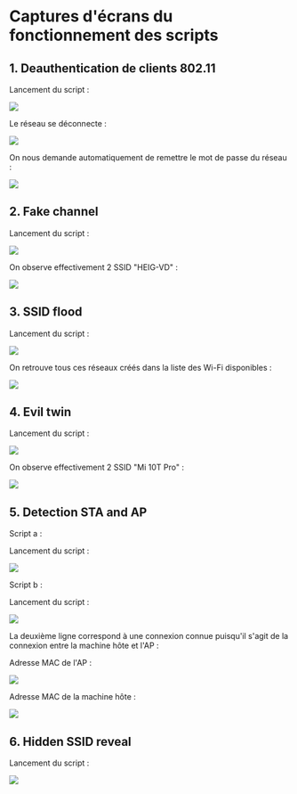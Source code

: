 # Captures d'écrans du fonctionnement des scripts

## 1. Deauthentication de clients 802.11

Lancement du script :

![](images/script1_1.png)

Le réseau se déconnecte :

![](images/script1_2.png)

On nous demande automatiquement de remettre le mot de passe du réseau :

![](images/script1_3.png)

## 2. Fake channel

Lancement du script :

![](images/script2_1.png)

On observe effectivement 2 SSID "HEIG-VD" :

![](images/script2_2.png)

## 3. SSID flood

Lancement du script :

![](images/script3_1.png)

On retrouve tous ces réseaux créés dans la liste des Wi-Fi disponibles :

![](images/script3_2.png)

## 4. Evil twin

Lancement du script :

![](images/script4_1.png)

On observe effectivement 2 SSID "Mi 10T Pro" :

![](images/script4_2.png)

## 5. Detection STA and AP

Script a :

Lancement du script :

![](images/script5a_1.png)

Script b :

Lancement du script :

![](images/script5b_1.png)

La deuxième ligne correspond à une connexion connue puisqu'il s'agit de la connexion entre la machine hôte et l'AP :

Adresse MAC de l'AP :

![](images/script5b_2.png)

Adresse MAC de la machine hôte :

![](images/script5b_3.png)

## 6. Hidden SSID reveal

Lancement du script :

![](images/script6_1.png)